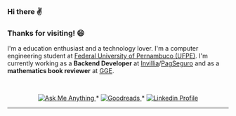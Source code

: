 ### Hi there ✌️

### Thanks for visiting! 😄

I'm a education enthusiast and a technology lover. I'm a computer engineering student at [Federal University of Pernambuco (UFPE)](https://www3.cin.ufpe.br/en/). I'm currently working as a **Backend Developer** at [Invillia](https://invillia.com/global-growth-framework/)/[PagSeguro](https://pagseguro.uol.com.br/) and as a **mathematics book reviewer** at [GGE](https://gge.com.br/web/).

<br/>
  
<p align="center">
	<a href="mailto:mamontei@student.42sp.org.br">
		<img alt="Ask Me Anything" src="https://img.shields.io/badge/-Ask_me_anything-blueviolet?style=flat&logo=Gmail&logoColor=white&link=mailto:mamontei@student.42sp.org.br" />
	</a>
	<span> * </span>
	<a href="https://www.goodreads.com/user/show/68025860-m-cio-meneses">
		<img alt="Goodreads" src="https://img.shields.io/badge/Goodreads-G-yellow?style=flat&link=https://www.goodreads.com/user/show/68025860-m-cio-meneses" />
	</a>
	<span> * </span>
	<a href="https://www.linkedin.com/in/maciomeneses/">
		<img alt="Linkedin Profile" src="https://img.shields.io/badge/-Linkedin_Profile-0072b1?style=flat&logo=Linkedin&logoColor=white&link=https://www.linkedin.com/in/maciomeneses/" />
	</a>
</p>

---
